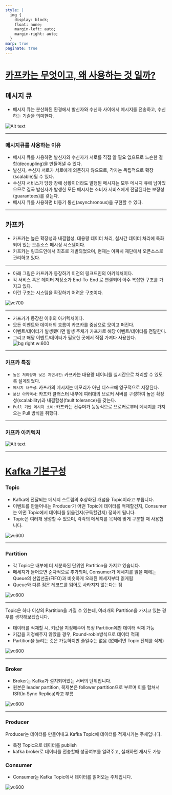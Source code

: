 ```yaml
---
style: |
  img {
    display: block;
    float: none;
    margin-left: auto;
    margin-right: auto;
  }
marp: true
paginate: true
---
```

# [카프카는 무엇이고, 왜 사용하는 것 일까?](https://hudi.blog/what-is-kafka/)
## 메시지 큐
- 메시지 큐는 분산화된 환경에서 발신자와 수신자 사이에서 메시지를 전송하고, 수신하는 기술을 의미한다.

![Alt text](./img/kafka/image.png)

---
### 메시지큐를 사용하는 이유 
- 메시지 큐를 사용하면 발신자와 수신자가 서로를 직접 알 필요 없으므로 느슨한 결합(decoupling)을 만들어낼 수 있다.
- 발신자, 수신자 서로가 서로에게 의존하지 않으므로, 각자는 독립적으로 확장(scalable)될 수 있다.
- 수신자 서비스가 당장 장애 상황이더라도 발행된 메시지는 모두 메시지 큐에 남아있으므로 결국 발신자가 발생한 모든 메시지는 소비자 서비스에게 전달된다는 보장성(guarantees)를 갖는다.
- 메시지 큐를 사용하면 비동기 통신(asynchronous)을 구현할 수 있다.

---
## 카프카 
- 카프카는 높은 확장성과 내결함성, 대용량 데이터 처리, 실시간 데이터 처리에 특화되어 있는 오픈소스 메시징 시스템이다.
- 카프카는 링크드인에서 최초로 개발되었으며, 현재는 아파치 재단에서 오픈소스로 관리하고 있다. 

---
- 아래 그림은 카프카가 등장하기 이전의 링크드인의 아키텍처이다. 
- 각 서비스 혹은 데이터 저장소가 End-To-End 로 연결되어 아주 복잡한 구조를 가지고 있다. 
- 이런 구조는 시스템을 확장하기 어려운 구조이다.

![w:700](./img/kafka/image-1.png)

---
- 카프카가 등장한 이후의 아키텍처이다. 
- 모든 이벤트와 데이터의 흐름이 카프카를 중심으로 모이고 퍼진다. 
- 이벤트/데이터가 발생했다면 발생 주체가 카프카로 해당 이벤트/데이터를 전달한다. 
- 그리고 해당 이벤트/데이터가 필요한 곳에서 직접 가져다 사용한다.
![bg right w:600](./img/kafka/image-2.png)

---
### 카프카 특징 
- `높은 처리량과 낮은 지연시간`: 카프카는 대용량 데이터를 실시간으로 처리할 수 있도록 설계되었다.
- `메시지 내구성`: 카프카의 메시지는 메모리가 아닌 디스크에 영구적으로 저장된다. 
- `분산 아키텍처`: 카프카 클러스터 내부에 여러대의 브로커 서버를 구성하여 높은 확장성(scalability)과 내결함성(fault tolerance)을 갖는다.
- `Pull 기반 메시지 소비`: 카프카는 컨슈머가 능동적으로 브로커로부터 메시지를 가져오는 Pull 방식을 취했다. 

---
### 카프카 아키텍처
![Alt text](./img/kafka/image-3.png)

---
# [Kafka 기본구성](https://gruuuuu.github.io/integration/kafka-concept/)
### Topic
- Kafka에 전달되는 메세지 스트림의 추상화된 개념을 Topic이라고 부릅니다.
- 이벤트를 만들어내는 Producer가 어떤 Topic에 데이터를 적재할건지, Consumer는 어떤 Topic에서 데이터를 읽을건지(구독할건지) 정하게 됩니다.
- Topic은 여러개 생성할 수 있으며, 각각의 메세지를 목적에 맞게 구분할 때 사용합니다.

![w:600](./img/kafka/image-4.png)

---
### Partition
- 각 Topic은 내부에 더 세분화된 단위인 Partition을 가지고 있습니다.
- 메세지가 들어오면 순차적으로 추가되며, Consumer가 메세지를 읽을 때에는 Queue의 선입선출(FIFO)과 비슷하게 오래된 메세지부터 읽게됨
- Queue와 다른 점은 레코드를 읽어도 사라지지 않는다는 점

![w:600](./img/kafka/image-5.png)

---
Topic은 하나 이상의 Partition을 가질 수 있는데, 여러개의 Partition을 가지고 있는 경우를 생각해보겠습니다.
- 데이터를 적재할 시, 키값을 지정해주어 특정 Partition에만 데이터 적재 가능
- 키값을 지정해주지 않았을 경우, Round-robin방식으로 데이터 적재
- Partition을 늘리는 것은 가능하지만 줄일수는 없음 (없애려면 Topic 전체를 삭제)

![w:600](./img/kafka/image-6.png)

---
### Broker
- Broker는 Kafka가 설치되어있는 서버의 단위입니다.
- 원본은 leader partition, 복제본은 follower partition으로 부르며 이를 합쳐서 ISR(In Sync Replica)라고 부름

![w:600](./img/kafka/image-7.png)

---
### Producer
Producer는 데이터를 만들어내고 Kafka Topic에 데이터를 적재시키는 주체입니다.
- 특정 Topic으로 데이터를 publish
- kafka broker로 데이터를 전송할때 성공여부를 알려주고, 실패하면 재시도 가능
### Consumer
- Consumer는 Kafka Topic에서 데이터를 읽어오는 주체입니다.

![w:600](./img/kafka/image-8.png)






